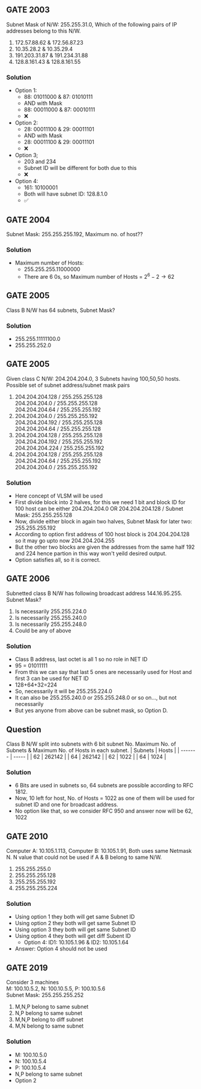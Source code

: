 ## GATE 2003
Subnet Mask of N/W: 255.255.31.0, Which of the following pairs of IP addresses belong to this N/W.
1. 172.57.88.62 & 172.56.87.23
2. 10.35.28.2 & 10.35.29.4
3. 191.203.31.87 & 191.234.31.88
4. 128.8.161.43 & 128.8.161.55

### Solution
- Option 1:
  - 88: 01011000 & 87: 01010111
  - AND with Mask
  - 88: 00011000 & 87: 00010111
  - ❌
- Option 2:
  - 28: 00011100 & 29: 00011101
  - AND with Mask
  - 28: 00011100 & 29: 00011101
  - ❌
- Option 3;
  - 203 and 234
  - Subnet ID will be different for both due to this
  - ❌
- Option 4:
  - 161: 10100001
  - Both will have subnet ID: 128.8.1.0
  - ✅

## GATE 2004
Subnet Mask: 255.255.255.192, Maximum no. of host??

### Solution
- Maximum number of Hosts:
  - 255.255.255.11000000
  - There are 6 0s, so Maximum number of Hosts = $2^{6}-2 \rightarrow 62$

## GATE 2005
Class B N/W has 64 subnets, Subnet Mask?

### Solution
- 255.255.11111100.0
- 255.255.252.0

## GATE 2005
Given class C N/W: 204.204.204.0, 3 Subnets having 100,50,50 hosts. Possible set of subnet address/subnet mask pairs
1. 204.204.204.128 / 255.255.255.128  
   204.204.204.0 / 255.255.255.128  
   204.204.204.64 / 255.255.255.192
2. 204.204.204.0 / 255.255.255.192  
   204.204.204.192 / 255.255.255.128  
   204.204.204.64 / 255.255.255.128
3. 204.204.204.128 / 255.255.255.128  
   204.204.204.192 / 255.255.255.192  
   204.204.204.224 / 255.255.255.192
4. 204.204.204.128 / 255.255.255.128  
   204.204.204.64 / 255.255.255.192  
   204.204.204.0 / 255.255.255.192

### Solution
- Here concept of VLSM will be used
- First divide block into 2 halves, for this we need 1 bit and block ID for 100 host can be either 204.204.204.0 OR 204.204.204.128 / Subnet Mask: 255.255.255.128
- Now, divide either block in again two halves, Subnet Mask for later two: 255.255.255.192
- According to option first address of 100 host block is 204.204.204.128 so it may go upto now 204.204.204.255
- But the other two blocks are given the addresses from the same half 192 and 224 hence partion in this way won't yeild desired output.
- Option satisfies all, so it is correct.

## GATE 2006
Subnetted class B N/W has following broadcast address 144.16.95.255. Subnet Mask?
1. Is necessarily 255.255.224.0
2. Is necessarily 255.255.240.0
3. Is necessarily 255.255.248.0
4. Could be any of above

### Solution
- Class B address, last octet is all 1 so no role in NET ID
- 95 = 01011111
- From this we can say that last 5 ones are necessarily used for Host and first 3 can be used for NET ID
- 128+64+32=224
- So, necessarily it will be 255.255.224.0
- It can also be 255.255.240.0 or 255.255.248.0 or so on..., but not necessarily
- But yes anyone from above can be subnet mask, so Option D.

## Question
Class B N/W split into subnets with 6 bit subnet No. Maximum No. of Subnets & Maximum No. of Hosts in each subnet.
| Subnets  | Hosts  |
| -------  | -----  |
|    62    | 262142 |
|    64    | 262142 |
|    62    |  1022  |
|    64    |  1024  |

### Solution
- 6 Bits are used in subnets so, 64 subnets are possible according to RFC 1812.
- Now, 10 left for host, No. of Hosts = 1022 as one of them will be used for subnet ID and one for broadcast address.
- No option like that, so we consider RFC 950 and answer now will be 62, 1022

## GATE 2010
Computer A: 10.105.1.113, Computer B: 10.105.1.91, Both uses same Netmask N. N value that could not be used if A & B belong to same N/W.
1. 255.255.255.0
2. 255.255.255.128
3. 255.255.255.192
4. 255.255.255.224

### Solution
- Using option 1 they both will get same Subnet ID
- Using option 2 they both will get same Subnet ID
- Using option 3 they both will get same Subnet ID
- Using option 4 they both will get diff Subent ID
  - Option 4: ID1: 10.105.1.96 & ID2: 10.105.1.64
- Answer: Option 4 should not be used

## GATE 2019
Consider 3 machines  
M: 100.10.5.2, N: 100.10.5.5, P: 100.10.5.6  
Subnet Mask: 255.255.255.252
1. M,N,P belong to same subnet
2. N,P belong to same subnet
3. M,N,P belong to diff subnet
4. M,N belong to same subnet

### Solution
- M: 100.10.5.0
- N: 100.10.5.4
- P: 100.10.5.4
- N,P belong to same subnet
- Option 2